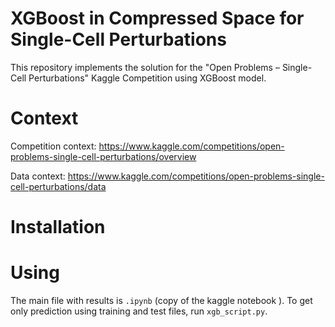 # XGBoost in Compressed Space for Single-Cell Perturbations
This repository implements the solution for the "Open Problems – Single-Cell Perturbations" Kaggle Competition
using XGBoost model. 

# Context
Competition context: https://www.kaggle.com/competitions/open-problems-single-cell-perturbations/overview

Data context: https://www.kaggle.com/competitions/open-problems-single-cell-perturbations/data

# Installation

# Using 

The main file with results is `.ipynb`  (copy of the kaggle notebook ). 
To get only prediction using training and test files, run `xgb_script.py`. 

